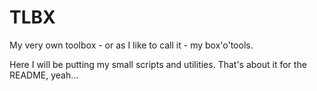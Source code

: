 # TLBX
My very own toolbox - or as I like to call it - my box'o'tools.  

Here I will be putting my small scripts and utilities. That's about it for the README, yeah...

